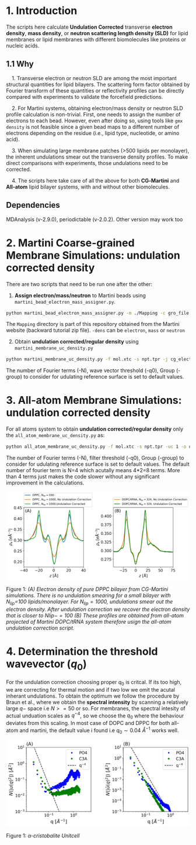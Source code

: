 # 1. Introduction
The scripts here calculate **Undulation Corrected** transverse **electron density**, **mass density**, or **neutron scattering length density (SLD)** for lipid membranes or lipid membranes with different biomolecules like proteins or nucleic acids.  

## 1.1 Why

&nbsp;&nbsp;&nbsp;&nbsp;1. Transverse electron or neutron SLD are among the most important structural quantities for lipid bilayers. The scattering form factor obtained by Fourier transform of these quantities or reflectivity profiles can be directly compared with experiments to validate the forcefield predictions.  

&nbsp;&nbsp;&nbsp;&nbsp;2. For Martini systems, obtaining electron/mass density or neutron SLD profile calculation is non-trivial. First, one needs to assign the number of electrons to each bead. However, even after doing so, using tools like `gmx density` is not feasible since a given bead maps to a different number of electrons depending on the residue (i.e., lipid type, nucleotide, or amino acid).  

&nbsp;&nbsp;&nbsp;&nbsp;3. When simulating large membrane patches (>500 lipids per monolayer), the inherent undulations smear out the transverse density profiles. To make direct comparisons with experiments, those undulations need to be corrected.  

&nbsp;&nbsp;&nbsp;&nbsp;4. The scripts here take care of all the above for both **CG‑Martini** and **All‑atom** lipid bilayer systems, with and without other biomolecules.  
## Dependencies
MDAnalysis (v-2.9.0), periodictable (v-2.0.2). Other version may work too
# 2. Martini Coarse-grained Membrane Simulations: undulation corrected density
There are two scripts that need to be run one after the other:  

1. **Assign electron/mass/neutron** to Martini beads using  `martini_bead_electron_mass_assigner.py`.

```bash
python martini_bead_electron_mass_assigner.py -m ./Mapping -c gro_file -o cg_bead_prop.json -dens electron
```

The `Mapping` directory is part of this repository obtained from the Martini website (backward tutorial zip file). ```-dens``` can be ``electron``, ``mass`` or ``neutron``
 

2. Obtain **undulation corrected/regular density** using `martini_membrane_uc_density.py`
```bash
python martini_membrane_uc_density.py -f mol.xtc -s npt.tpr -j cg_electron.json -uc 1 -o output_file -q0 0.04 -N 4 -group "C3A"
```
  The number of Fourier terms (-N), wave vector threshold (-q0), Group (-group) to consider for udulating reference surface is set to default values.

# 3. All-atom Membrane Simulations: undulation corrected density
For all atoms system  to obtain **undulation corrected/regular density** only the `all_atom_membrane_uc_density.py` as:
```bash
python all_atom_membrane_uc_density.py -f mol.xtc -s npt.tpr -uc 1 -o output_file -q0 0.04 -N 4 -group "C114"
```
  The number of Fourier terms (-N), filter threshold (-q0), Group (-group) to consider for udulating reference surface is set to default values. The default number of fourier term is N=4 which acutally means 4*2=8 terms. More than 4 terms just makes the code slower without any significant improvement in the calculations.


<img src="/Figures/dppc_dopc_edens.png" width="1000"> 

Figure 1: <em> (A) Electron density of pure DPPC bilayer from CG-Martini simulations. There is no undulation smearing for a small bilayer with $N_{lip}=$100 lipids/monolayer. For $N_{lip}=1000$, undulations smear out the electron density. After undulation correction we recover the electron density that is closer to $N{lip}-=100$ (B) These profiles are obtained from all-atom projected of Martini DOPC/tRNA system therefore usign the all-atom undulation correction script.</em> 


# 4. Determination the threshold wavevector ($q_0$) 
For the undulation correction choosing proper $q_0$ is critcal. If its too high, we are correcting for thermal motion and if two low we omit the acutal inherant undulations. To obtain the optimum we follow the procedure by Braun et al., where we obtain the **spectral intensity** by scanning a relatively large $q-$ space i.e $N>=50$ or so. For membranes, the spectral intesity of actual unduation scales as $q^{-4}$, so we choose the $q_0$ where the behaviour deviates from this scaling. In most case of DOPC and DPPC for both all-atom and martini, the default value i found i.e $q_0 \sim 0.04~Å^{-1}$ works well.

<img src="/Figures/dppc_1000_spectrum.png" width="1000"> 

Figure 1: <em>&alpha;-cristobalite Unitcell </em>
